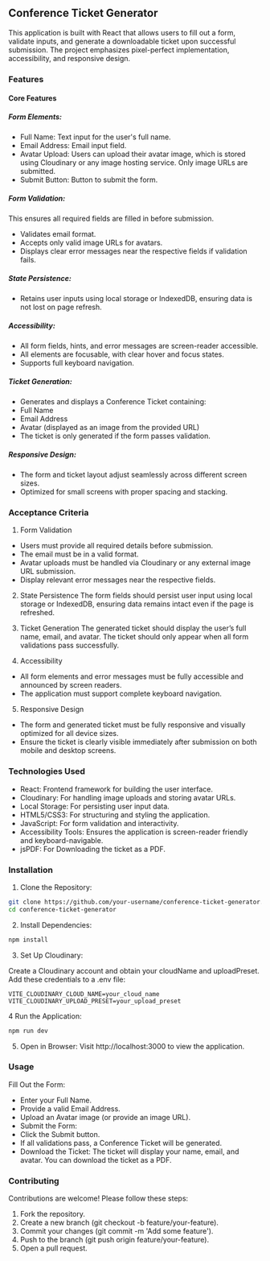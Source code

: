 ## Conference Ticket Generator

This application is built with React that allows users to fill out a form, validate inputs, and generate a downloadable ticket upon successful submission. The project emphasizes pixel-perfect implementation, accessibility, and responsive design.

### Features

#### Core Features
##### Form Elements:
- Full Name: Text input for the user's full name.
- Email Address: Email input field.
- Avatar Upload: Users can upload their avatar image, which is stored using Cloudinary or any image hosting service. Only image URLs are submitted.
- Submit Button: Button to submit the form.

##### Form Validation:
This ensures all required fields are filled in before submission.
- Validates email format.
- Accepts only valid image URLs for avatars.
- Displays clear error messages near the respective fields if validation fails.

##### State Persistence:
- Retains user inputs using local storage or IndexedDB, ensuring data is not lost on page refresh.

##### Accessibility:
- All form fields, hints, and error messages are screen-reader accessible.
- All elements are focusable, with clear hover and focus states.
- Supports full keyboard navigation.

##### Ticket Generation:
- Generates and displays a Conference Ticket containing:
- Full Name
- Email Address
- Avatar (displayed as an image from the provided URL)
- The ticket is only generated if the form passes validation.

##### Responsive Design:
- The form and ticket layout adjust seamlessly across different screen sizes.
- Optimized for small screens with proper spacing and stacking.

### Acceptance Criteria

1. Form Validation
- Users must provide all required details before submission.
- The email must be in a valid format.
- Avatar uploads must be handled via Cloudinary or any external image URL submission.
- Display relevant error messages near the respective fields.

2. State Persistence
The form fields should persist user input using local storage or IndexedDB, ensuring data remains intact even if the page is refreshed.

3. Ticket Generation
The generated ticket should display the user’s full name, email, and avatar.
The ticket should only appear when all form validations pass successfully.

4. Accessibility
- All form elements and error messages must be fully accessible and announced by screen readers.
- The application must support complete keyboard navigation.

5. Responsive Design
- The form and generated ticket must be fully responsive and visually optimized for all device sizes.
- Ensure the ticket is clearly visible immediately after submission on both mobile and desktop screens.

### Technologies Used

- React: Frontend framework for building the user interface.
- Cloudinary: For handling image uploads and storing avatar URLs.
- Local Storage: For persisting user input data.
- HTML5/CSS3: For structuring and styling the application.
- JavaScript: For form validation and interactivity.
- Accessibility Tools: Ensures the application is screen-reader friendly and keyboard-navigable.
- jsPDF: For Downloading the ticket as a PDF.

### Installation

1. Clone the Repository:

```bash
git clone https://github.com/your-username/conference-ticket-generator.git
cd conference-ticket-generator
```

2. Install Dependencies:

```bash
npm install
```

3. Set Up Cloudinary:

Create a Cloudinary account and obtain your cloudName and uploadPreset.
Add these credentials to a .env file:

```env
VITE_CLOUDINARY_CLOUD_NAME=your_cloud_name
VITE_CLOUDINARY_UPLOAD_PRESET=your_upload_preset
```

4 Run the Application:

```bash
npm run dev
```

5. Open in Browser:
Visit http://localhost:3000 to view the application.

### Usage

Fill Out the Form:
- Enter your Full Name.
- Provide a valid Email Address.
- Upload an Avatar image (or provide an image URL).
- Submit the Form:
- Click the Submit button.
- If all validations pass, a Conference Ticket will be generated.
- Download the Ticket:
The ticket will display your name, email, and avatar.
You can download the ticket as a PDF.

### Contributing

Contributions are welcome! Please follow these steps:
1. Fork the repository.
2. Create a new branch (git checkout -b feature/your-feature).
3. Commit your changes (git commit -m 'Add some feature').
4. Push to the branch (git push origin feature/your-feature).
5. Open a pull request.
